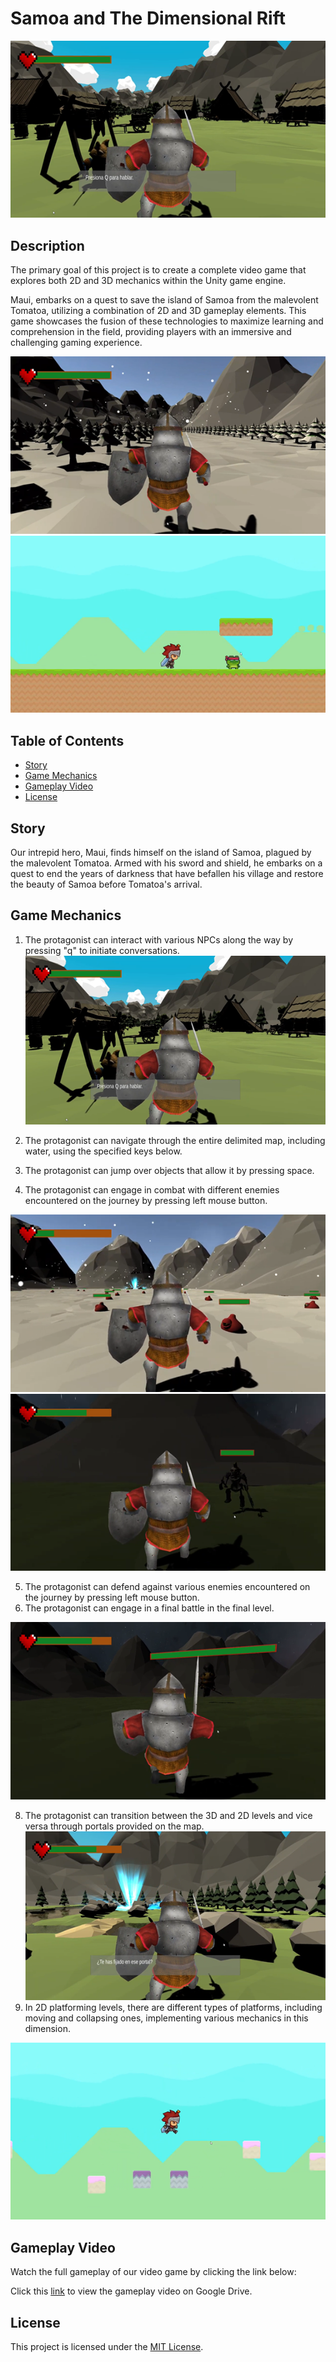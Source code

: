 # Samoa and The Dimensional Rift

![](Images/Picture1.png)

## Description
The primary goal of this project is to create a complete video game that explores both 2D and 3D mechanics within the Unity game engine.

 Maui, embarks on a quest to save the island of Samoa from the malevolent Tomatoa, utilizing a combination of 2D and 3D gameplay elements. This game showcases the fusion of these technologies to maximize learning and comprehension in the field, providing players with an immersive and challenging gaming experience.

![](Images/Picture6.png)
![](Images/Picture4.png)

## Table of Contents
- [Story](#story)
- [Game Mechanics](#game-mechanics)
- [Gameplay Video](#gameplay-video)
- [License](#license)


## Story
Our intrepid hero, Maui, finds himself on the island of Samoa, plagued by the malevolent Tomatoa. Armed with his sword and shield, he embarks on a quest to end the years of darkness that have befallen his village and restore the beauty of Samoa before Tomatoa's arrival.

## Game Mechanics
1. The protagonist can interact with various NPCs along the way by pressing "q" to initiate conversations.
![](Images/Picture1.png)

2. The protagonist can navigate through the entire delimited map, including water, using the specified keys below.
3. The protagonist can jump over objects that allow it by pressing space.
4. The protagonist can engage in combat with different enemies encountered on the journey by pressing left mouse button.

![](Images/Picture7.png)
![](Images/Picture11.png)

5. The protagonist can defend against various enemies encountered on the journey by pressing left mouse button.
6. The protagonist can engage in a final battle in the final level.

![](Images/Picture14.png)

8. The protagonist can transition between the 3D and 2D levels and vice versa through portals provided on the map.
![](Images/Picture3.png)
9. In 2D platforming levels, there are different types of platforms, including moving and collapsing ones, implementing various mechanics in this dimension.

![](Images/Picture10.png)
## Gameplay Video
Watch the full gameplay of our video game by clicking the link below:

Click this [link](https://drive.google.com/file/d/16JE7ZrIm4BxCNzL1qHFY1zkPhZUMKDcy/view?usp=sharing) to view the gameplay video on Google Drive.


## License
This project is licensed under the [MIT License](LICENSE.md).


